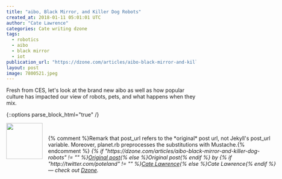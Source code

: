 ```yaml
---
title: "aibo, Black Mirror, and Killer Dog Robots"
created_at: 2018-01-11 05:01:01 UTC
author: "Cate Lawrence"
categories: Cate writing dzone
tags: 
  - robotics
  - aibo
  - black mirror
  - iot
publication_url: "https://dzone.com/articles/aibo-black-mirror-and-killer-dog-robots"
layout: post
image: 7800521.jpeg
---
```

Fresh from CES, let's look at the brand new aibo as well as how popular culture has impacted our view of robots, pets, and what happens when they mix.


{::options parse_block_html="true" /}
<div class="author">
   <img src="http://www.rss-specifications.com/rss-spec-rss.gif" style="width: 96px; height: 96;">
   <span style="position: absolute; padding: 32px 15px;">{% comment %}Remark that post_url refers to the *original* post url, not Jekyll's post_url variable. Moreover, planet.rb preprocesses the substitutions with Mustache.{% endcomment %}
      <i>{% if "https://dzone.com/articles/aibo-black-mirror-and-killer-dog-robots" != "" %}<a href="https://dzone.com/articles/aibo-black-mirror-and-killer-dog-robots">Original post</a>{% else %}Original post{% endif %} by {% if "http://twitter.com/poteland" != "" %}<a href="http://twitter.com/poteland">Cate Lawrence</a>{% else %}Cate Lawrence{% endif %} &mdash; check out <a href="https://dzone.com">Dzone</a>.</i>
  </span>
</div>
